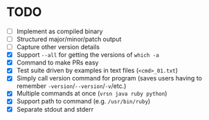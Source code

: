 # TODO

- [ ] Implement as compiled binary
- [ ] Structured major/minor/patch output
- [ ] Capture other version details
- [x] Support `--all` for getting the versions of `which -a`
- [x] Command to make PRs easy
- [x] Test suite driven by examples in text files (`<cmd>_01.txt`)
- [x] Simply call version command for program (saves users having to remember `-version`/`--version`/`-v`/etc.)
- [x] Multiple commands at once (`vrsn java ruby python`)
- [x] Support path to command (e.g. `/usr/bin/ruby`)
- [x] Separate stdout and stderr
